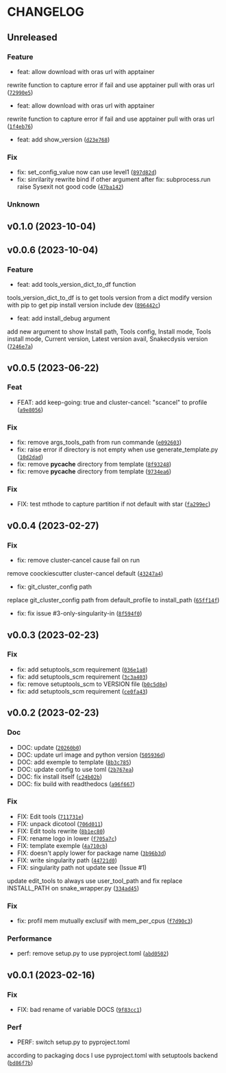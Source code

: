 # CHANGELOG
## Unreleased
### Feature
* feat: allow download with oras url with apptainer

rewrite function to capture error if fail and use apptainer pull with oras url ([`72990e5`](https://forge.ird.fr/phim/sravel/snakecdysis/-/commit/72990e54f4c3511f409774b0db201242e9fda55a))
* feat: allow download with oras url with apptainer

rewrite function to capture error if fail and use apptainer pull with oras url ([`1f4eb76`](https://forge.ird.fr/phim/sravel/snakecdysis/-/commit/1f4eb766789321bf946bb48670b9316a388f6ace))
* feat: add show_version ([`d23e768`](https://forge.ird.fr/phim/sravel/snakecdysis/-/commit/d23e768340b8c61df494769707a0984fb9948319))
### Fix
* fix: set_config_value now can use level1 ([`897d82d`](https://forge.ird.fr/phim/sravel/snakecdysis/-/commit/897d82d64807aa2825ce21e9a2397ae5886dd680))
* fix: sinrilarity rewrite bind if other argument after
fix: subprocess.run raise Sysexit not good code ([`47ba142`](https://forge.ird.fr/phim/sravel/snakecdysis/-/commit/47ba14290c356e43b022d4111be115d60c68aadc))
### Unknown

## v0.1.0 (2023-10-04)
## v0.0.6 (2023-10-04)
### Feature
* feat: add tools_version_dict_to_df function

tools_version_dict_to_df is to get tools version from a dict
modify version with pip to get pip install version include dev ([`896442c`](https://forge.ird.fr/phim/sravel/snakecdysis/-/commit/896442c524b916f7cabddd3de375a2d932e5d31e))
* feat: add install_debug argument

add new argument to show  Install path, Tools config, Install mode, Tools install mode, Current version, Latest version avail, Snakecdysis version ([`7246e7a`](https://forge.ird.fr/phim/sravel/snakecdysis/-/commit/7246e7ad99efa51834c8b4bf258dcc49567049eb))
## v0.0.5 (2023-06-22)
### Feat
* FEAT: add keep-going: true and cluster-cancel: &#34;scancel&#34; to profile ([`a9e8056`](https://forge.ird.fr/phim/sravel/snakecdysis/-/commit/a9e80565f7e84015c00fab91041fe80434d1f3ce))
### Fix
* fix: remove args_tools_path from run commande ([`e092603`](https://forge.ird.fr/phim/sravel/snakecdysis/-/commit/e0926030547027e83f579a7bc44c10f814c992b2))
* fix: raise error if directory is not empty when use generate_template.py ([`10d2dad`](https://forge.ird.fr/phim/sravel/snakecdysis/-/commit/10d2dadd94873e41a648e2a706a97baa6687bb36))
* fix: remove __pycache__ directory from template ([`8f93248`](https://forge.ird.fr/phim/sravel/snakecdysis/-/commit/8f932480fc536e024b33987b57be967511301f65))
* fix: remove __pycache__ directory from template ([`9734ea6`](https://forge.ird.fr/phim/sravel/snakecdysis/-/commit/9734ea659dfb6fdc5889917d79f3838c331bf793))
### Fix
* FIX: test mthode to capture partition if not default with star ([`fa299ec`](https://forge.ird.fr/phim/sravel/snakecdysis/-/commit/fa299ec3d389252d47684ecce4ccbf0be3739517))
## v0.0.4 (2023-02-27)
### Fix
* fix: remove cluster-cancel cause fail on run

remove coockiescutter cluster-cancel default ([`43247a4`](https://forge.ird.fr/phim/sravel/snakecdysis/-/commit/43247a42d8186b0958956a8585822a06a78ad7d3))
* fix: git_cluster_config path

replace git_cluster_config path from default_profile to install_path ([`65ff14f`](https://forge.ird.fr/phim/sravel/snakecdysis/-/commit/65ff14fcda40fad318e6df32ce0e9c9994888dda))
* fix: fix issue #3-only-singularity-in ([`8f594f0`](https://forge.ird.fr/phim/sravel/snakecdysis/-/commit/8f594f0d41b5b720605e63f5c1558633b4632f14))
## v0.0.3 (2023-02-23)
### Fix
* fix: add setuptools_scm requirement ([`036e1a8`](https://forge.ird.fr/phim/sravel/snakecdysis/-/commit/036e1a8ce5df9490bc05a515cb2fc4cdc7719fba))
* fix: add setuptools_scm requirement ([`3c3a403`](https://forge.ird.fr/phim/sravel/snakecdysis/-/commit/3c3a4037d094761f7ea7740e3c9dcfc3732fe7b3))
* fix: remove setuptools_scm to VERSION file ([`b0c5d8e`](https://forge.ird.fr/phim/sravel/snakecdysis/-/commit/b0c5d8ed133963a7923e880bb0bb5d35fff717d2))
* fix: add setuptools_scm requirement ([`ce0fa43`](https://forge.ird.fr/phim/sravel/snakecdysis/-/commit/ce0fa4363396373bab8d1a39d1bfcc9909a67edb))
## v0.0.2 (2023-02-23)
### Doc
* DOC: update ([`20260b0`](https://forge.ird.fr/phim/sravel/snakecdysis/-/commit/20260b0aeabccbd64ef14f82111a691630e6a32e))
* DOC: update url image and python version ([`505936d`](https://forge.ird.fr/phim/sravel/snakecdysis/-/commit/505936dc5faa6ba3b79b355ae1aee9b4c24c5b89))
* DOC: add exemple to template ([`8b3c785`](https://forge.ird.fr/phim/sravel/snakecdysis/-/commit/8b3c7854bb65921d9e33e1da86363fe33ef5901f))
* DOC: update config to use toml ([`2b767ea`](https://forge.ird.fr/phim/sravel/snakecdysis/-/commit/2b767ea73bc89fcaf0a621a965b9e1c4ace08bd0))
* DOC: fix install itself ([`c24b02b`](https://forge.ird.fr/phim/sravel/snakecdysis/-/commit/c24b02bca6bd95c2a46c8daa269aab959be1a09f))
* DOC: fix build with readthedocs ([`a96f667`](https://forge.ird.fr/phim/sravel/snakecdysis/-/commit/a96f66706b4221d4e29c3e6d17ad3b786ac5e16a))
### Fix
* FIX: Edit tools ([`711731e`](https://forge.ird.fr/phim/sravel/snakecdysis/-/commit/711731ed71b8852f7652b8d9fcc6be1efedadef1))
* FIX: unpack dicotool ([`706d011`](https://forge.ird.fr/phim/sravel/snakecdysis/-/commit/706d011699190605fffffe19d52e10267786a24e))
* FIX: Edit tools rewrite ([`8b1ec80`](https://forge.ird.fr/phim/sravel/snakecdysis/-/commit/8b1ec80efec36eee228c0e54d339edc54cefcd5c))
* FIX: rename logo in lower ([`f705a7c`](https://forge.ird.fr/phim/sravel/snakecdysis/-/commit/f705a7cd5b7dca77e1703386ee43b2519fc18570))
* FIX: template exemple ([`4a710cb`](https://forge.ird.fr/phim/sravel/snakecdysis/-/commit/4a710cb859fb84c8467201a67fa69f106db19068))
* FIX: doesn&#39;t apply lower for package name ([`3b96b3d`](https://forge.ird.fr/phim/sravel/snakecdysis/-/commit/3b96b3d056c7b93327899abb75d2ea8a5a92b23a))
* FIX: write singularity path ([`44721d0`](https://forge.ird.fr/phim/sravel/snakecdysis/-/commit/44721d00eeebce0315c52096c7f69187cb7bc4e7))
* FIX: singularity path not update see (Issue #1)

update edit_tools to always use user_tool_path and fix replace INSTALL_PATH on snake_wrapper.py ([`334ad45`](https://forge.ird.fr/phim/sravel/snakecdysis/-/commit/334ad45f71c50487ebc8227bc0ff6e90a2a663c2))
### Fix
* fix: profil mem mutually exclusif with mem_per_cpus ([`f7d90c3`](https://forge.ird.fr/phim/sravel/snakecdysis/-/commit/f7d90c35bc169b4877241154aee04013bf1b860b))
### Performance
* perf: remove setup.py to use pyproject.toml ([`abd0502`](https://forge.ird.fr/phim/sravel/snakecdysis/-/commit/abd05023bbf101114bccebd9abd9b96a1f16edd6))
## v0.0.1 (2023-02-16)
### Fix
* FIX: bad rename of variable DOCS ([`9f83cc1`](https://forge.ird.fr/phim/sravel/snakecdysis/-/commit/9f83cc1fb2d4bffe068849d7d9c68d4832a6f5a8))
### Perf
* PERF: switch setup.py to pyproject.toml

according to packaging docs I use pyproject.toml with setuptools backend ([`bd86f7b`](https://forge.ird.fr/phim/sravel/snakecdysis/-/commit/bd86f7bba6ceafe2470e93447416f6499d2b649a))
